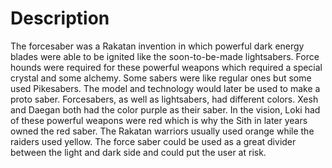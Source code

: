 # Description
The forcesaber was a Rakatan invention in which powerful dark energy blades were able to be ignited like the soon-to-be-made lightsabers.
Force hounds were required for these powerful weapons which required a special crystal and some alchemy.
Some sabers were like regular ones but some used Pikesabers.
The model and technology would later be used to make a proto saber.
Forcesabers, as well as lightsabers, had different colors.
Xesh and Daegan both had the color purple as their saber.
In the vision, Loki had of these powerful weapons were red which is why the Sith in later years owned the red saber.
 The Rakatan warriors usually used orange while the raiders used yellow.
The force saber could be used as a great divider between the light and dark side and could put the user at risk.